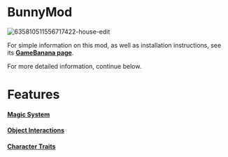 # BunnyMod

![635810511556717422-house-edit](https://user-images.githubusercontent.com/29388895/95779680-0db93e80-0c90-11eb-977c-22f21eb5d771.jpg)

For simple information on this mod, as well as installation instructions, see its **[GameBanana page](https://gamebanana.com/gamefiles/13048)**.

For more detailed information, continue below.

# Features

#### [Magic System](/MD/2.0.%Magic.md)

#### [Object Interactions](/MD/2.5.%Objects.md)

#### [Character Traits](/MD/2.6.%Traits.md)